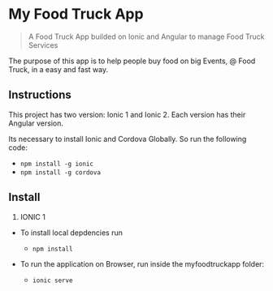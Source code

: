 # My Food Truck App

> A Food Truck App builded on Ionic and Angular to manage Food Truck Services

The purpose of this app is to help people buy food on big Events, @ Food Truck, in a easy and fast way.
## Instructions

This project has two version: Ionic 1 and Ionic 2. Each version has their Angular version.

Its necessary to install Ionic and Cordova Globally. So run the following code:

* `npm install -g ionic`
* `npm install -g cordova`   

## Install
1. IONIC 1

* To install local depdencies run
  * `npm install`

* To run the application on Browser, run inside the myfoodtruckapp folder:
  * `ionic serve`
